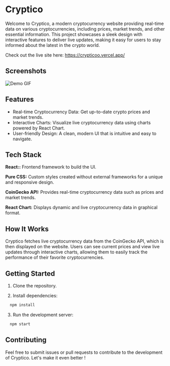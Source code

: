 
# Cryptico

Welcome to Cryptico, a modern cryptocurrency website providing real-time data on various cryptocurrencies, including prices, market trends, and other essential information. This project showcases a sleek design with interactive features to deliver live updates, making it easy for users to stay informed about the latest in the crypto world.

Check out the live site here: https://crypticoo.vercel.app/



## Screenshots

![Demo GIF](./gif.gif)


## Features

- Real-time Cryptocurrency Data: Get up-to-date crypto prices and market trends.
- Interactive Charts: Visualize live cryptocurrency data using charts powered by React Chart.
- User-friendly Design: A clean, modern UI that is intuitive and easy to navigate.

## Tech Stack

**React::** Frontend framework to build the UI.

**Pure CSS:** Custom styles created without external frameworks for a unique and responsive design.

**CoinGecko API:** Provides real-time cryptocurrency data such as prices and market trends.

**React Chart:** Displays dynamic and live cryptocurrency data in graphical format.
## How It Works


Cryptico fetches live cryptocurrency data from the CoinGecko API, which is then displayed on the website. Users can see current prices and view live updates through interactive charts, allowing them to easily track the performance of their favorite cryptocurrencies.
## Getting Started

1. Clone the repository.

2. Install dependencies:

```bash
  npm install
```

3. Run the development server:

```bash
  npm start
```    
## Contributing

Feel free to submit issues or pull requests to contribute to the development of Cryptico. Let's make it even better !

